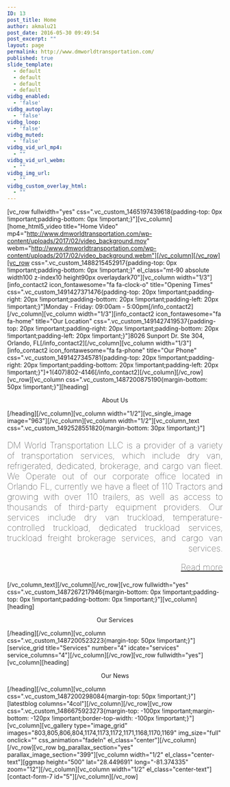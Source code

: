 ```yaml
---
ID: 13
post_title: Home
author: akmalu21
post_date: 2016-05-30 09:49:54
post_excerpt: ""
layout: page
permalink: http://www.dmworldtransportation.com/
published: true
slide_template:
  - default
  - default
  - default
  - default
vidbg_enabled:
  - 'false'
vidbg_autoplay:
  - 'false'
vidbg_loop:
  - 'false'
vidbg_muted:
  - 'false'
vidbg_vid_url_mp4:
  - ""
vidbg_vid_url_webm:
  - ""
vidbg_img_url:
  - ""
vidbg_custom_overlay_html:
  - ""
---
```

[vc_row fullwidth="yes" css=".vc_custom_1465197439618{padding-top: 0px !important;padding-bottom: 0px !important;}"][vc_column][home_html5_video title="Home Video" mp4="http://www.dmworldtransportation.com/wp-content/uploads/2017/02/video_background.mov" webm="http://www.dmworldtransportation.com/wp-content/uploads/2017/02/video_background.webm"][/vc_column][/vc_row][vc_row css=".vc_custom_1488215452917{padding-top: 0px !important;padding-bottom: 0px !important;}" el_class="mt-90 absolute width100 z-index10 height90px overlaydark70"][vc_column width="1/3"][info_contact2 icon_fontawesome="fa fa-clock-o" title="Opening Times" css=".vc_custom_1491427371476{padding-top: 20px !important;padding-right: 20px !important;padding-bottom: 20px !important;padding-left: 20px !important;}"]Monday - Friday: 09:00am - 5:00pm[/info_contact2][/vc_column][vc_column width="1/3"][info_contact2 icon_fontawesome="fa fa-home" title="Our Location" css=".vc_custom_1491427419537{padding-top: 20px !important;padding-right: 20px !important;padding-bottom: 20px !important;padding-left: 20px !important;}"]8026 Sunport Dr. Ste 304, Orlando, FL[/info_contact2][/vc_column][vc_column width="1/3"][info_contact2 icon_fontawesome="fa fa-phone" title="Our Phone" css=".vc_custom_1491427345781{padding-top: 20px !important;padding-right: 20px !important;padding-bottom: 20px !important;padding-left: 20px !important;}"]+1(407)802-4146[/info_contact2][/vc_column][/vc_row][vc_row][vc_column css=".vc_custom_1487200875190{margin-bottom: 50px !important;}"][heading]
<p style="text-align: center;">About Us</p>

[/heading][/vc_column][vc_column width="1/2"][vc_single_image image="963"][/vc_column][vc_column width="1/2"][vc_column_text css=".vc_custom_1492528551820{margin-bottom: 30px !important;}"]
<p style="font-size: 20px; text-align: justify; text-align-last: right; text-justify: inter-word; color: #000000; font-weight: lighter;">DM World Transportation LLC is a provider of a variety of transportation services, which include dry van, refrigerated, dedicated, brokerage, and cargo van fleet. We Operate out of our corporate office located in Orlando FL, currently we have a fleet of 110 Tractors and growing with over 110 trailers, as well as access to thousands of third-party equipment providers. Our services include dry van truckload, temperature-controlled truckload, dedicated truckload services, truckload freight brokerage services, and cargo van services.</p>
<p style="font-size: 20px; font-weight: lighter; text-align: right;"><a href="http://www.dmworldtransportation.com/about/">Read more</a></p>

[/vc_column_text][/vc_column][/vc_row][vc_row fullwidth="yes" css=".vc_custom_1487267217946{margin-bottom: 0px !important;padding-top: 0px !important;padding-bottom: 0px !important;}"][vc_column][heading]
<p style="text-align: center;">Our Services</p>

[/heading][/vc_column][vc_column css=".vc_custom_1487200523223{margin-top: 50px !important;}"][service_grid title="Services" number="4" idcate="services" service_columns="4"][/vc_column][/vc_row][vc_row fullwidth="yes"][vc_column][heading]
<p style="text-align: center;">Our News</p>

[/heading][/vc_column][vc_column css=".vc_custom_1487200298084{margin-top: 50px !important;}"][latestblog columns="4col"][/vc_column][/vc_row][vc_row css=".vc_custom_1486675923273{margin-top: -100px !important;margin-bottom: -120px !important;border-top-width: -100px !important;}"][vc_column][vc_gallery type="image_grid" images="803,805,806,804,1174,1173,1172,1171,1168,1170,1169" img_size="full" onclick="" css_animation="fadeIn" el_class="center"][/vc_column][/vc_row][vc_row bg_parallax_section="yes" parallax_image_section="399"][vc_column width="1/2" el_class="center-text"][ggmap height="500" lat="28.449691" long="-81.374335" zoom="12"][/vc_column][vc_column width="1/2" el_class="center-text"][contact-form-7 id="5"][/vc_column][/vc_row]